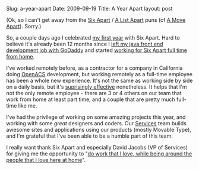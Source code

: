 Slug: a-year-apart
Date: 2009-09-19
Title: A Year Apart
layout: post

(Ok, so I can't get away from the [Six Apart](http://sixapart.com) / [A List Apart](http://alistapart.com) puns (cf [A Move Apart](http://www.monkinetic.com/2008/09/a-move-apart.html)). Sorry.)

So, a couple days ago I celebrated [my first year](http://twitter.com/monkinetic/status/4017603445) with Six Apart. Hard to believe it's already been 12 months since I [left my java front end development job with GoDaddy](http://www.monkinetic.com/2008/09/a-move-apart.html) and started [working for Six Apart full time from home](http://www.monkinetic.com/2008/09/six-apart-day-1.html).

I've worked remotely before, as a contractor for a company in California doing [OpenACS](http://openacs.org/) development, but working remotely as a full-time employee has been a whole new experience. It's not the same as working side by side on a daily basis, but it's [suprisingly effective](http://www.monkinetic.com/2008/09/an-update-on-the-virtual-office.html) nonetheless. It helps that I'm not the only remote employee - there are 3 or 4 others on our team that work from home at least part time, and a couple that are pretty much full-time like me.

I've had the privilege of working on some amazing projects this year, and working with some *great* designers and coders. Our [Services](http://sixapart.com/services) team builds awesome sites and applications using our products (mostly Movable Type), and I'm grateful that I've been able to be a humble part of this team.

I really want thank Six Apart and especially David Jacobs (VP of Services) for giving me the opportunity to "[do work that I love, while being around the people that I love here at home](http://twitter.com/monkinetic/status/4067766732)".
